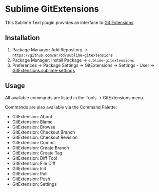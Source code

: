 Sublime GitExtensions
=====================

This Sublime Text plugin provides an interface to [Git Extensions].

[Git Extensions]: http://gitextensions.github.io/

## Installation ##

1. Package Manager: Add Repository -> `https://github.com/ar7bd/sublime-gitextensions`
2. Package Manager: Install Package -> `sublime-gitextensions`
3. Preferences -> Package Settings -> GitExtensions -> Settings - User -> [GitExtensions.sublime-settings](https://github.com/ar7bd/sublime-gitextensions/blob/master/GitExtensions.sublime-settings)

## Usage ##

All available commands are listed in the Tools -> GitExtensions menu.

Commands are also available via the Command Palette:

- GitExtension: About
- GitExtension: Blame
- GitExtension: Browse
- GitExtension: Checkout Branch
- GitExtension: Checkout Revision
- GitExtension: Commit
- GitExtension: Create Branch
- GitExtension: Create Tag
- GitExtension: Diff Tool
- GitExtension: File Diff
- GitExtension: Init
- GitExtension: Pull
- GitExtension: Push
- GitExtension: Settings

